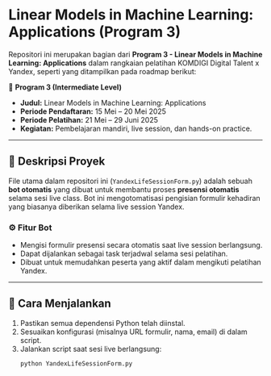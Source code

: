 # Linear Models in Machine Learning: Applications (Program 3)

Repositori ini merupakan bagian dari **Program 3 - Linear Models in Machine Learning: Applications** dalam rangkaian pelatihan KOMDIGI Digital Talent x Yandex, seperti yang ditampilkan pada roadmap berikut:

📌 **Program 3 (Intermediate Level)**  
- **Judul:** Linear Models in Machine Learning: Applications  
- **Periode Pendaftaran:** 15 Mei – 20 Mei 2025  
- **Periode Pelatihan:** 21 Mei – 29 Juni 2025  
- **Kegiatan:** Pembelajaran mandiri, live session, dan hands-on practice.

---

## 🧠 Deskripsi Proyek

File utama dalam repositori ini (`YandexLifeSessionForm.py`) adalah sebuah **bot otomatis** yang dibuat untuk membantu proses **presensi otomatis** selama sesi live class. Bot ini mengotomatisasi pengisian formulir kehadiran yang biasanya diberikan selama live session Yandex.

### ⚙️ Fitur Bot

- Mengisi formulir presensi secara otomatis saat live session berlangsung.
- Dapat dijalankan sebagai task terjadwal selama sesi pelatihan.
- Dibuat untuk memudahkan peserta yang aktif dalam mengikuti pelatihan Yandex.

---

## 🚀 Cara Menjalankan

1. Pastikan semua dependensi Python telah diinstal.
2. Sesuaikan konfigurasi (misalnya URL formulir, nama, email) di dalam script.
3. Jalankan script saat sesi live berlangsung:
   ```bash
   python YandexLifeSessionForm.py

